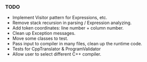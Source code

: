 ### TODO
* Implement Visitor pattern for Expressions, etc.
* Remove stack recursion in parsing / Expression analyzing.
* Add token coordinates: line number + column number.
* Clean up Exception messages.
* Move some classes to test.
* Pass input to compiler in many files, clean up the runtime code.
* Tests for CppTranslator & ProgramValidator
* Allow user to select different C++ compiler.
